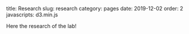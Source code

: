 title: Research
slug: research
category: pages
date: 2019-12-02
order: 2
javascripts: d3.min.js

Here the research of the lab!


<svg height=300 width=100 id='ciao'></svg>
